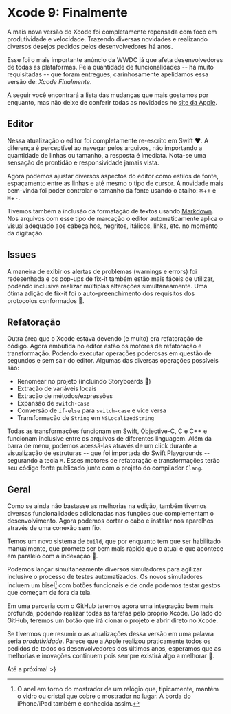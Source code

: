 Xcode 9: Finalmente
===
A mais nova versão do Xcode foi completamente repensada com foco em produtividade e velocidade. Trazendo diversas novidades e realizando diversos desejos pedidos pelos desenvolvedores há anos.

Esse foi o mais importante anúncio da WWDC já que afeta desenvolvedores de todas as plataformas. Pela quantidade de funcionalidades -- há muito requisitadas -- que foram entregues, carinhosamente apelidamos essa versão de: *Xcode Finalmente*.

A seguir você encontrará a lista das mudanças que mais gostamos por enquanto, mas não deixe de conferir todas as novidades no [site da Apple][rn-xcode9].

Editor
---
Nessa atualização o editor foi completamente re-escrito em Swift ❤️. A diferença é perceptível ao navegar pelos arquivos, não importando a quantidade de linhas ou tamanho, a resposta é imediata. Nota-se uma sensação de prontidão e responsividade jamais vista.

Agora podemos ajustar diversos aspectos do editor como estilos de fonte, espaçamento entre as linhas e até mesmo o tipo de cursor. A novidade mais bem-vinda foi poder controlar o tamanho da fonte usando o atalho: <kbd>&#8984;</kbd>+<kbd>+</kbd> e <kbd>&#8984;</kbd>+<kbd>-</kbd>.

Tivemos também a inclusão da formatação de textos usando [Markdown][df-md]. Nos arquivos com esse tipo de marcação o editor automaticamente aplica o visual adequado aos cabeçalhos, negritos, itálicos, links, etc. no momento da digitação.

Issues
---
A maneira de exibir os alertas de problemas (warnings e errors) foi redesenhada e os pop-ups de fix-it também estão mais fáceis de utilizar, podendo inclusive realizar múltiplas alterações simultaneamente. Uma ótima adição de fix-it foi o auto-preenchimento dos requisitos dos protocolos conformados 🙏.

Refatoração
---
Outra área que o Xcode estava devendo (e muito) era refatoração de código. Agora embutida no editor estão os motores de refatoração e transformação. Podendo executar operações poderosas em questão de segundos e sem sair do editor. Algumas das diversas operações possíveis são:
- Renomear no projeto (incluindo Storyboards 🎉)
- Extração de variáveis locais
- Extração de métodos/expressões
- Expansão de `switch-case`
- Conversão de `if-else` para `switch-case` e vice versa
- Transformação de `String` em `NSLocalizedString`

Todas as transformações funcionam em Swift, Objective-C, C e C++ e funcionam inclusive entre os arquivos de diferentes linguagem. Além da barra de menu, podemos acessá-las através de um click durante a visualização de estruturas -- que foi importada do Swift Playgrounds -- segurando a tecla <kbd>&#8984;</kbd>. Esses motores de refatoração e transformações terão seu código fonte publicado junto com o projeto do compilador `Clang`.

Geral
---
Como se ainda não bastasse as melhorias na edição, também tivemos diversas funcionalidades adicionadas nas funções que complementam o desenvolvimento. Agora podemos cortar o cabo e instalar nos aparelhos através de uma conexão sem fio.

Temos um novo sistema de `build`, que por enquanto tem que ser habilitado manualmente, que promete ser bem mais rápido que o atual e que acontece em paralelo com a indexação 🍻.

Podemos lançar simultaneamente diversos simuladores para agilizar inclusive o processo de testes automatizados. Os novos simuladores incluem um bisel[^fn-bisel] com botões funcionais e de onde podemos testar gestos que começam de fora da tela.

Em uma parceria com o GitHub teremos agora uma integração bem mais profunda, podendo realizar todas as tarefas pelo próprio Xcode. Do lado do GitHub, teremos um botão que irá clonar o projeto e abrir direto no Xcode.

Se tivermos que resumir o as atualizações dessa versão em uma palavra seria *produtividade*. Parece que a Apple realizou praticamente todos os pedidos de todos os desenvolvedores dos últimos anos, esperamos que as melhorias e inovações continuem pois sempre existirá algo a melhorar 🚀.

Até a próxima!
\>}

[rn-xcode9]: https://developer.apple.com/library/content/documentation/DeveloperTools/Conceptual/WhatsNewXcode/xcode_9/xcode_9.html
[df-md]: https://daringfireball.net/projects/markdown/

[^fn-bisel]: O anel em torno do mostrador de um relógio que, tipicamente, mantém o vidro ou cristal que cobre o mostrador no lugar. A borda do iPhone/iPad também é conhecida assim.
